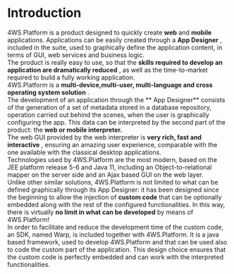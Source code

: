 # Introduction

4WS.Platform is a product designed to quickly create **web**  and **mobile**  applications. Applications can be easily created through a  **App Designer** , included in the suite, used to graphically define the application content, in terms of GUI, web services and business logic.  
The product is really easy to use, so that the  **skills required to develop an application are dramatically reduced** , as well as the time-to-market required to build a fully working application.  
4WS.Platform is a  **multi-device,multi-user, multi-language and cross operating system solution** .  
The development of an application through the ** App Designer**  consists of the generation of a set of metadata stored in a database repository, operation carried out behind the scenes, when the user is graphically configuring the app. This data can be interpreted by the second part of the product: the  **web or mobile interpreter.**  
The web GUI provided by the web interpreter is  **very rich, fast and interactive** , ensuring an amazing user experience, comparable with the one available with the classical desktop applications.  
Technologies used by 4WS.Platform are the most modern, based on the JEE platform release 5-6 and Java 11, including an Object-to-relational mapper on the server side and an Ajax based GUI on the web layer.  
Unlike other similar solutions, 4WS.Platform is not limited to what can be defined graphically through its App Designer: it has been designed since the beginning to allow the injection of  **custom code**  that can be optionally embedded along with the rest of the configured functionalities. In this way, there is virtually  **no limit in what can be developed**  by means of 4WS.Platform!  
In order to facilitate and reduce the development time of the custom code, an SDK, named Warp, is included together with 4WS.Platform. It is a java based framework, used to develop 4WS.Platform and that can be used also to code the custom part of the application. This design choice ensures that the custom code is perfectly embedded and can work with the interpreted functionalities.

